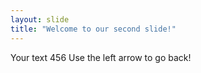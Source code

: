 ```yaml
---
layout: slide
title: "Welcome to our second slide!"
---
```

Your text 456
Use the left arrow to go back!
